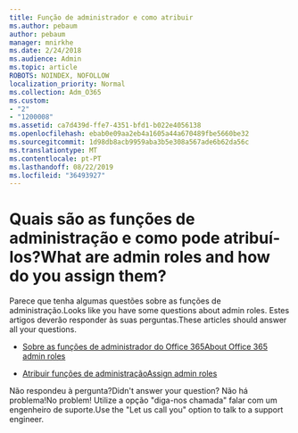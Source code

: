 ```yaml
---
title: Função de administrador e como atribuir
ms.author: pebaum
author: pebaum
manager: mnirkhe
ms.date: 2/24/2018
ms.audience: Admin
ms.topic: article
ROBOTS: NOINDEX, NOFOLLOW
localization_priority: Normal
ms.collection: Adm_O365
ms.custom:
- "2"
- "1200008"
ms.assetid: ca7d439d-ffe7-4351-bfd1-b022e4056138
ms.openlocfilehash: ebab0e09aa2eb4a1605a44a670489fbe5660be32
ms.sourcegitcommit: 1d98db8acb9959aba3b5e308a567ade6b62da56c
ms.translationtype: MT
ms.contentlocale: pt-PT
ms.lasthandoff: 08/22/2019
ms.locfileid: "36493927"
---
```

# <a name="what-are-admin-roles-and-how-do-you-assign-them"></a><span data-ttu-id="11d1e-102">Quais são as funções de administração e como pode atribuí-los?</span><span class="sxs-lookup"><span data-stu-id="11d1e-102">What are admin roles and how do you assign them?</span></span>

<span data-ttu-id="11d1e-103">Parece que tenha algumas questões sobre as funções de administração.</span><span class="sxs-lookup"><span data-stu-id="11d1e-103">Looks like you have some questions about admin roles.</span></span> <span data-ttu-id="11d1e-104">Estes artigos deverão responder às suas perguntas.</span><span class="sxs-lookup"><span data-stu-id="11d1e-104">These articles should answer all your questions.</span></span>
  
- [<span data-ttu-id="11d1e-105">Sobre as funções de administrador do Office 365</span><span class="sxs-lookup"><span data-stu-id="11d1e-105">About Office 365 admin roles</span></span>](https://support.office.com/article/About-Office-365-admin-roles-da585eea-f576-4f55-a1e0-87090b6aaa9d.aspx)

- [<span data-ttu-id="11d1e-106">Atribuir funções de administração</span><span class="sxs-lookup"><span data-stu-id="11d1e-106">Assign admin roles</span></span>](https://support.office.com/article/assign-eac4d046-1afd-4f1a-85fc-8219c79e1504.aspx)

<span data-ttu-id="11d1e-107">Não respondeu à pergunta?</span><span class="sxs-lookup"><span data-stu-id="11d1e-107">Didn't answer your question?</span></span> <span data-ttu-id="11d1e-108">Não há problema!</span><span class="sxs-lookup"><span data-stu-id="11d1e-108">No problem!</span></span> <span data-ttu-id="11d1e-109">Utilize a opção "diga-nos chamada" falar com um engenheiro de suporte.</span><span class="sxs-lookup"><span data-stu-id="11d1e-109">Use the "Let us call you" option to talk to a support engineer.</span></span>
  